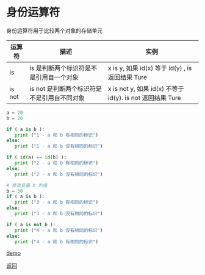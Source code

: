 # 身份运算符

身份运算符用于比较两个对象的存储单元

运算符 | 描述 | 实例
-- | -- | --
is | is 是判断两个标识符是不是引用自一个对象 | x is y, 如果 id(x) 等于 id(y) , is 返回结果 Ture
is not | is not 是判断两个标识符是不是引用自不同对象 | x is not y, 如果 id(x) 不等于 id(y). is not 返回结果 Ture

```python
a = 20
b = 20

if ( a is b ):
   print ("1 - a 和 b 有相同的标识")
else:
   print ("1 - a 和 b 没有相同的标识")

if ( id(a) == id(b) ):
   print ("2 - a 和 b 有相同的标识")
else:
   print ("2 - a 和 b 没有相同的标识")

# 修改变量 b 的值
b = 30
if ( a is b ):
   print ("3 - a 和 b 有相同的标识")
else:
   print ("3 - a 和 b 没有相同的标识")

if ( a is not b ):
   print ("4 - a 和 b 没有相同的标识")
else:
   print ("4 - a 和 b 有相同的标识")
```

[demo](07-身份运算符.py)

[返回](00-运算符.md)
